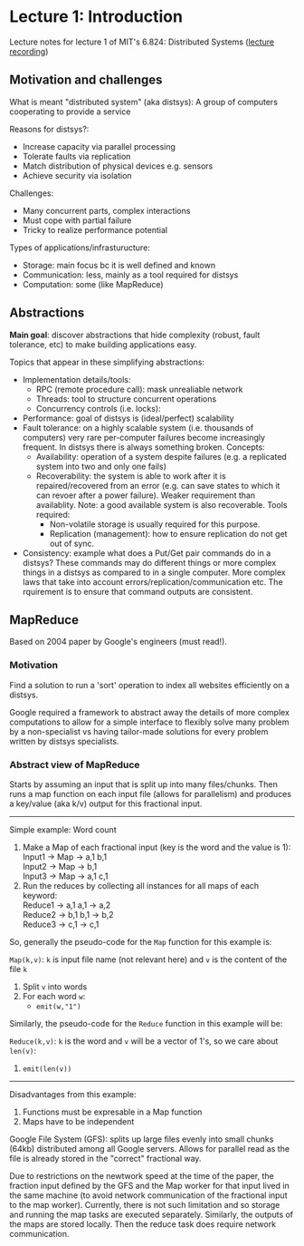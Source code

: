 # Lecture 1: Introduction

Lecture notes for lecture 1 of MIT's 6.824: Distributed Systems ([lecture recording](https://www.youtube.com/watch?v=cQP8WApzIQQ)) 

## Motivation and challenges

What is meant "distributed system" (aka distsys): A group of computers cooperating to provide a service

Reasons for distsys?:
- Increase capacity via parallel processing
- Tolerate faults via replication
- Match distribution of physical devices e.g. sensors
- Achieve security via isolation

Challenges:
- Many concurrent parts, complex interactions
- Must cope with partial failure
- Tricky to realize performance potential

Types of applications/infrasturucture:
- Storage: main focus bc it is well defined and known
- Communication: less, mainly as a tool required for distsys
- Computation: some (like MapReduce)

## Abstractions

**Main goal**: discover abstractions that hide complexity (robust, fault tolerance, etc) to make building applications easy.

Topics that appear in these simplifying abstractions:
- Implementation details/tools:
	- RPC (remote procedure call): mask unrealiable network 
	- Threads: tool to structure concurrent operations
	- Concurrency controls (i.e. locks): 
- Performance: goal of distsys is (ideal/perfect) scalability
- Fault tolerance: on a highly scalable system (i.e. thousands of computers) very rare per-computer failures become increasingly frequent. In distsys there is always something broken. Concepts:
	- Availability: operation of a system despite failures (e.g. a replicated system into two and only one fails)
	- Recoverability: the system is able to work after it is repaired/recovered from an error (e.g. can save states to which it can revoer after a power failure). Weaker requirement than availablity. Note: a good available system is also recoverable. Tools required:
		- Non-volatile storage is usually required for this purpose.
		- Replication (management): how to ensure replication do not get out of sync.
- Consistency: example what does a Put/Get pair commands do in a distsys? These commands may do different things or more complex things in a distsys as compared to in a single computer. More complex laws that take into account errors/replication/communication etc. The rquirement is to ensure that command outputs are consistent.

## MapReduce

Based on 2004 paper by Google's engineers (must read!).

### Motivation

Find a solution to run a 'sort' operation to index all websites efficiently on a distsys. 

Google required a framework to abstract away the details of more complex computations to allow for a simple interface to flexibly solve many problem by a non-specialist vs having tailor-made solutions for every problem written by distsys specialists.

### Abstract view of MapReduce

Starts by assuming an input that is split up into many files/chunks. Then runs a map function on each input file (allows for parallelism) and produces a key/value (aka k/v) output for this fractional input.

---

Simple example: Word count  

1. Make a Map of each fractional input (key is the word and the value is 1):  
Input1 -> Map -> a,1 b,1  
Input2 -> Map ->     b,1  
Input3 -> Map -> a,1     c,1
2. Run the reduces by collecting all instances for all maps of each keyword:  
Reduce1 -> a,1 a,1 -> a,2  
Reduce2 -> b,1 b,1 -> b,2  
Reduce3 -> c,1     -> c,1  

So, generally the pseudo-code for the `Map` function for this example is:

`Map(k,v)`: `k` is input file name (not relevant here) and `v` is the content of the file `k`
1. Split `v` into words
2. For each word `w`:
	- `emit(w,"1")`

Similarly, the pseudo-code for the `Reduce` function in this example will be:

`Reduce(k,v)`: `k` is the word and `v` will be a vector of 1's, so we care about `len(v)`:
1. `emit(len(v))`

---

Disadvantages from this example:
1. Functions must be expresable in a Map function
2. Maps have to be independent

Google File System (GFS): splits up large files evenly into small chunks (64kb) distributed among all Google servers. Allows for parallel read as the file is already stored in the "correct" fractional way.

Due to restrictions on the newtwork speed at the time of the paper, the fraction input defined by the GFS and the Map worker for that input lived in the same machine (to avoid network communication of the fractional input to the map worker). Currently, there is not such limitation and so storage and running the map tasks are executed separately. Similarly, the outputs of the maps are stored locally. Then the reduce task does require network communication.